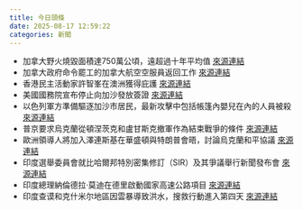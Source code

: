 ```yaml
---
title: 今日頭條
date: 2025-08-17 12:59:22
categories: 新聞            
---
```

- 加拿大野火燒毀面積達750萬公頃，遠超過十年平均值 [來源連結](https://www.theguardian.com/world/2025/aug/17/new-canada-wildfires-locations)
- 加拿大政府命令罷工的加拿大航空空服員返回工作 [來源連結](https://www.theguardian.com/world/2025/aug/17/government-orders-striking-air-canada-flight-attendants-return-work)
- 香港民主活動家許智峯在澳洲獲得庇護 [來源連結](https://www.theguardian.com/australia-news/2025/aug/17/hong-kong-democracy-activist-ted-hui-asylum-australia-ntwnfb)
- 美國國務院宣布停止向加沙發放簽證 [來源連結](https://www.japantimes.co.jp/news/2025/08/17/world/us-visas-gazans-influencer/)
- 以色列軍方準備驅逐加沙市居民，最新攻擊中包括帳篷內嬰兒在內的人員被殺 [來源連結](https://www.theguardian.com/world/2025/aug/17/israeli-military-preparing-to-expel-gaza-city-residents-as-baby-in-tent-among-those-killed-in-latest-attacks)
- 普京要求烏克蘭從頓涅茨克和盧甘斯克撤軍作為結束戰爭的條件 [來源連結](https://www.theguardian.com/world/2025/aug/17/ukraine-war-briefing-zelenskyy-says-russia-refusing-ceasefire-complicates-the-situation-for-ending-war)
- 歐洲領導人將加入澤連斯基在華盛頓與特朗普會晤，討論烏克蘭和平協議 [來源連結](https://www.japantimes.co.jp/news/2025/08/17/world/politics/trump-putin-zelenskyy-peace-europe/)
- 印度選舉委員會就比哈爾邦特別密集修訂（SIR）及其爭議舉行新聞發布會 [來源連結](https://www.thehindu.com/elections/bihar-assembly/eci-press-conference-on-bihar-sir-august-17-2025/article69943592.ece)
- 印度總理納倫德拉·莫迪在德里啟動國家高速公路項目 [來源連結](https://www.thehindu.com/news/national/pm-modi-inaugurates-national-highway-projects-in-delhi-august-17-2025/article69943506.ece)
- 印度查谟和克什米尔地區因雲暴導致洪水，搜救行動進入第四天 [來源連結](https://www.thehindu.com/news/national/jammu-and-kashmir/search-for-trapped-cloudburst-victims-enters-fourth-day-in-jks-kishtwar/article69943337.ece)



